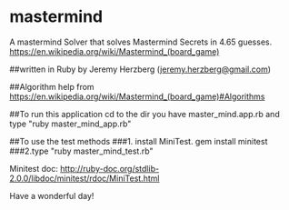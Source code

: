 # mastermind
A mastermind Solver that solves Mastermind Secrets in 4.65 guesses.
https://en.wikipedia.org/wiki/Mastermind_(board_game)

##written in Ruby by Jeremy Herzberg (jeremy.herzberg@gmail.com)

##Algorithm help from https://en.wikipedia.org/wiki/Mastermind_(board_game)#Algorithms

##To run this application 
cd to the dir you have master_mind.app.rb and type "ruby master_mind_app.rb" 

##To use the test methods 
###1. install MiniTest. 
gem install minitest
###2.type "ruby master_mind_test.rb"

Minitest doc: http://ruby-doc.org/stdlib-2.0.0/libdoc/minitest/rdoc/MiniTest.html 




Have a wonderful day!

